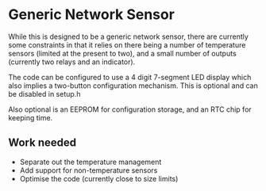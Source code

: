 Generic Network Sensor
=====================

While this is designed to be a generic network sensor, there are currently
some constraints in that it relies on there being a number of temperature
sensors (limited at the present to two), and a small number of outputs
(currently two relays and an indicator).

The code can be configured to use a 4 digit 7-segment LED display which
also implies a two-button configuration mechanism.  This is optional and
can be disabled in setup.h

Also optional is an EEPROM for configuration storage, and an RTC chip for
keeping time.

Work needed
-----------

* Separate out the temperature management
* Add support for non-temperature sensors
* Optimise the code (currently close to size limits)
